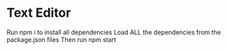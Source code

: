 # Text Editor
Run npm i to install all dependencies
Load ALL the dependencies from the package.json files
Then run npm start

